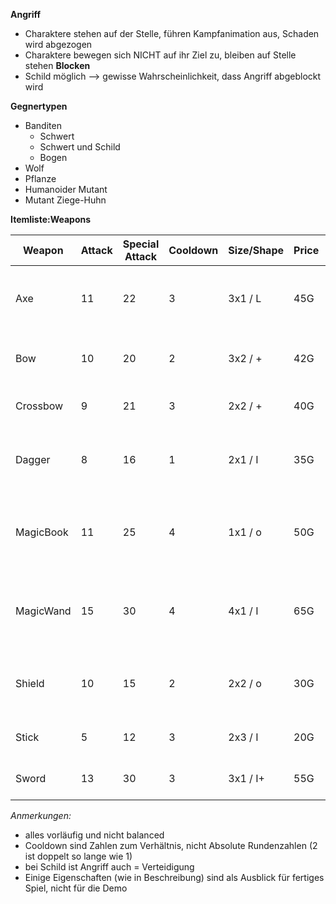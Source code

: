 **Angriff**
- Charaktere stehen auf der Stelle, führen Kampfanimation aus, Schaden wird abgezogen
- Charaktere bewegen sich NICHT auf ihr Ziel zu, bleiben auf Stelle stehen
**Blocken** 
- Schild möglich --> gewisse Wahrscheinlichkeit, dass Angriff abgeblockt wird

**Gegnertypen**
- Banditen
	- Schwert
	- Schwert und Schild
	- Bogen
- Wolf
- Pflanze
- Humanoider Mutant
- Mutant Ziege-Huhn


**Itemliste:Weapons**


| Weapon    | Attack | Special Attack | Cooldown | Size/Shape | Price | Description                                                              |
| --------- | ------ | ------------ | -------- | ---------- | ----- | ------------------------------------------------------------------------ |
| Axe       | 11     | 22           | 3        | 3x1 / L    | 45G   | One Hand, melee, sharp, easy to use, most effective with Peasant         |
| Bow       | 10     | 20           | 2        | 3x2 / +    | 42G   | Two Hand, ranged, fast, most effective with Bandit                       |
| Crossbow  | 9      | 21           | 3        | 2x2 / +    | 40G   | Two Hand, ranged, slow, easy to use                                      |
| Dagger    | 8      | 16           | 1        | 2x1 / I    | 35G   | One Hand, melee, sharp, fast, most effective with Bandit                 |
| MagicBook | 11     | 25           | 4        | 1x1 / o    | 50G   | One Hand, ranged, magic, hard to use, only effective with Magician       |
| MagicWand | 15     | 30           | 4        | 4x1 / I    | 65G   | Two Hand, melee/ranged, magic, hard to use, only effective with Magician |
| Shield    | 10     | 15           | 2        | 2x2 / o    | 30G   | One Hand, melee/ranged, reduce received damage                           |
| Stick     | 5      | 12           | 3        | 2x3 / I    | 20G   | One Hand, melee, blunt, easy to use                                      |
| Sword     | 13     | 30           | 3        | 3x1 / I+   | 55G   | One Hand, melee, sharp, easy to use                                      |
*Anmerkungen:*
- alles vorläufig und nicht balanced
- Cooldown sind Zahlen zum Verhältnis, nicht Absolute  Rundenzahlen (2 ist doppelt so lange wie 1)
- bei Schild ist Angriff auch = Verteidigung
- Einige Eigenschaften (wie in Beschreibung) sind als Ausblick für fertiges Spiel, nicht für die Demo
